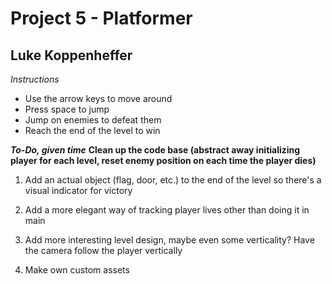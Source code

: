 # Project 5 - Platformer
## Luke Koppenheffer

*Instructions*
- Use the arrow keys to move around
- Press space to jump
- Jump on enemies to defeat them
- Reach the end of the level to win

***To-Do, given time***
**Clean up the code base (abstract away initializing player for each level, reset enemy position on each time the player dies)**

1. Add an actual object (flag, door, etc.) to the end of the level so there's a visual indicator for victory

3. Add a more elegant way of tracking player lives other than doing it in main

6. Add more interesting level design, maybe even some verticality? Have the camera follow the player vertically

7. Make own custom assets